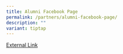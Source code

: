 ```yaml
---
title: Alumni Facebook Page
permalink: /partners/alumni-facebook-page/
description: ""
variant: tiptap
---
```

<p><a href="https://www.facebook.com/groups/1641827176034127/" rel="noopener noreferrer nofollow" target="_blank">External Link</a>
</p>